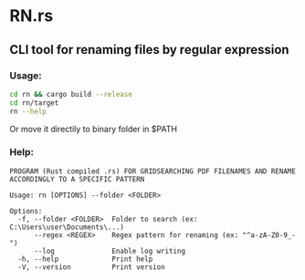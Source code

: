 # RN.rs
## CLI tool for renaming files by regular expression
### Usage:
```bash
cd rn && cargo build --release
cd rn/target
rn --help
```
Or move it directily to binary folder in $PATH

### Help:
```
PROGRAM (Rust compiled .rs) FOR GRIDSEARCHING PDF FILENAMES AND RENAME ACCORDINGLY TO A SPECIFIC PATTERN

Usage: rn [OPTIONS] --folder <FOLDER>

Options:
  -f, --folder <FOLDER>  Folder to search (ex: C:\Users\user\Documents\...)
      --regex <REGEX>    Regex pattern for renaming (ex: "^a-zA-Z0-9_-")
      --log              Enable log writing
  -h, --help             Print help
  -V, --version          Print version
```